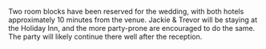 Two room blocks have been reserved for the wedding, with both hotels approximately 10 minutes from the venue. Jackie & Trevor will be staying at the Holiday Inn, and the more party-prone are encouraged to do the same. The party will likely continue there well after the reception.